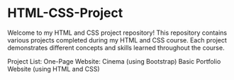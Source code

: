 # HTML-CSS-Project

Welcome to my HTML and CSS project repository! This repository contains various projects completed during my HTML and CSS course. 
Each project demonstrates different concepts and skills learned throughout the course.

Project List:
One-Page Website: Cinema (using Bootstrap)
Basic Portfolio Website (using HTML and CSS)
